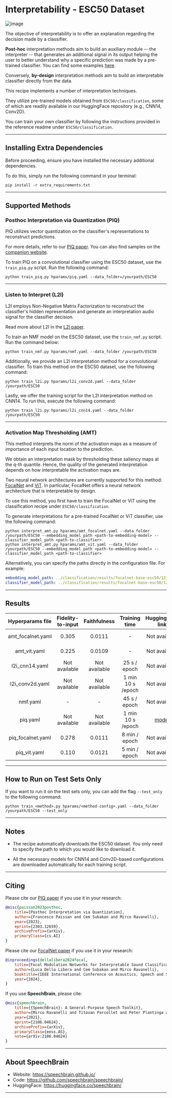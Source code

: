 # Interpretability - ESC50 Dataset

![image](https://github.com/ycemsubakan/speechbrain-1/assets/16886998/8199f0fb-66ee-4f5a-87ee-349695f7e982)

The objective of interpretability is to offer an explanation regarding the decision made by a classifier.

**Post-hoc** interpretation methods aim to build an auxiliary module -- the interpreter -- that generates an additional signal in its output
helping the user to better understand why a specific prediction was made by a pre-trained classifier.
You can find some examples [here](https://piqinter.github.io).

Conversely, **by-design** interpretation methods aim to build an interpretable classifier directly from the data.

This recipe implements a number of interpretation techniques.

They utilize pre-trained models obtained from `ESC50/classification`, some of which are readily available in
our HuggingFace repository (e.g., CNN14, Conv2D).

You can train your own classifier by following the instructions provided in the reference readme under `ESC50/classification`.

---------------------------------------------------------------------------------------------------------

## Installing Extra Dependencies

Before proceeding, ensure you have installed the necessary additional dependencies.

To do this, simply run the following command in your terminal:

```shell
pip install -r extra_requirements.txt
```

---------------------------------------------------------------------------------------------------------

## Supported Methods

### Posthoc Interpretation via Quantization (PIQ)

PIQ utilizes vector quantization on the classifier's representations to reconstruct predictions.

For more details, refer to our [PIQ paper](https://arxiv.org/abs/2303.12659). You can also find samples on the [companion website](https://piqinter.github.io).

To train PIQ on a convolutional classifier using the ESC50 dataset, use the `train_piq.py` script. Run the following command:

```shell
python train_piq.py hparams/piq.yaml --data_folder=/yourpath/ESC50
```

---------------------------------------------------------------------------------------------------------

### Listen to Interpret (L2I)

L2I employs Non-Negative Matrix Factorization to reconstruct the classifier's hidden representation and generate an interpretation audio signal for the classifier decision.

Read more about L2I in the [L2I paper](https://arxiv.org/abs/2202.11479v2).

To train an NMF model on the ESC50 dataset, use the `train_nmf.py` script. Run the command below:

```shell
python train_nmf.py hparams/nmf.yaml --data_folder /yourpath/ESC50
```

Additionally, we provide an L2I interpretation method for a convolutional classifier. To train this method on the ESC50 dataset, use the following command:

```shell
python train_l2i.py hparams/l2i_conv2d.yaml --data_folder /yourpath/ESC50
```

Lastly, we offer the training script for the L2I interpretation method on CNN14. To run this, execute the following command:

```shell
python train_l2i.py hparams/l2i_cnn14.yaml --data_folder /yourpath/ESC50
```

---------------------------------------------------------------------------------------------------------

### Activation Map Thresholding (AMT)

This method interprets the norm of the activation maps as a measure of importance of each input location to the prediction.

We obtain an interpretation mask by thresholding these saliency maps at the q-th quantile.
Hence, the quality of the generated interpretation depends on how interpretable the activation maps are.

Two neural network architectures are currently supported for this method: [FocalNet](https://arxiv.org/abs/2203.11926) and [ViT](https://arxiv.org/abs/2010.11929).
In particular, FocalNet offers a neural network architecture that is interpretable by design.

To use this method, you first have to train the FocalNet or ViT using the classification recipe under `ESC50/classification`.

To generate interpretations for a pre-trained FocalNet or ViT classifier, use the following command:

```shell
python interpret_amt.py hparams/amt_focalnet.yaml --data_folder /yourpath/ESC50 --embedding_model_path <path-to-embedding-model> --classifier_model_path <path-to-classifier>
python interpret_amt.py hparams/amt_vit.yaml --data_folder /yourpath/ESC50 --embedding_model_path <path-to-embedding-model> --classifier_model_path <path-to-classifier>
```

Alternatively, you can specify the paths directly in the configuration file. For example:

```yaml
embedding_model_path: ../classification/results/focalnet-base-esc50/1234/save/CKPT+2024-02-08+18-59-37+00/embedding_model.ckpt
classifier_model_path: ../classification/results/focalnet-base-esc50/1234/save/CKPT+2024-02-08+18-59-37+00/classifier.ckpt
```

---------------------------------------------------------------------------------------------------------

## Results

| Hyperparams file  | Fidelity-to-input |  Faithfulness   |   Training time    |                   HuggingFace link                    |                                     Model link                                     |    GPUs     |
|:-----------------:|:-----------------:|:---------------:|:------------------:|:-----------------------------------------------------:|:----------------------------------------------------------------------------------:|:-----------:|
| amt_focalnet.yaml |       0.305       |     0.0111      |         -          |                     Not available                     |                                      [TODO]()                                      | 1xV100 32GB |
|   amt_vit.yaml    |       0.225       |     0.0109      |         -          |                     Not available                     |                                      [TODO]()                                      | 1xV100 32GB |
|  l2i_cnn14.yaml   |   Not available   |  Not available  |    25 s / epoch    |                     Not available                     | [model](https://www.dropbox.com/sh/cli2gm8nb4bthow/AAAKnzU0c80s_Rm7wx4i_Orza?dl=0) |  RTX 3090   |
|  l2i_conv2d.yaml  |   Not available   |  Not available  |  1 min 10 s /epoch |                     Not available                     | [model](https://www.dropbox.com/sh/gcpk9jye9ka08n0/AAB-m10r1YEH0rJdUMrCwizUa?dl=0) |  RTX 3090   |
|     nmf.yaml      |         -         |        -        |    45 s / epoch    |                     Not available                     | [model](https://www.dropbox.com/sh/01exv8dt3k6l1kk/AADuKmikAPwMw5wlulojd5Ira?dl=0) |  RTX 3090   |
|     piq.yaml      |   Not available   |   Not available | 1 min 10 s /epoch  | [model](https://huggingface.co/speechbrain/PIQ-ESC50) | [model](https://www.dropbox.com/sh/v1x5ks9t67ftysp/AABo494rDElHTiTpKR_6PP_ua?dl=0) |  RTX 3090   |
| piq_focalnet.yaml |       0.278       |     0.0111      |   8 min / epoch    |                     Not available                     |                                      [TODO]()                                      | 1xV100 32GB |
|   piq_vit.yaml    |       0.110       |     0.0121      |   5 min / epoch    |                     Not available                     |                                      [TODO]()                                      | 1xV100 32GB |

---------------------------------------------------------------------------------------------------------

## How to Run on Test Sets Only

If you want to run it on the test sets only, you can add the flag `--test_only` to the following command:

```shell
python train_<method>.py hparams/<method-config>.yaml --data_folder /yourpath/ESC50 --test_only
```

---------------------------------------------------------------------------------------------------------

## Notes

- The recipe automatically downloads the ESC50 dataset. You only need to specify the path to which you would like to download it.

- All the necessary models for CNN14 and Conv2D-based configurations are downloaded automatically for each training script.

---------------------------------------------------------------------------------------------------------

## Citing

Please cite our [PIQ paper](https://arxiv.org/abs/2303.12659) if you use it in your research:

```bibtex
@misc{paissan2023posthoc,
    title={Posthoc Interpretation via Quantization},
    author={Francesco Paissan and Cem Subakan and Mirco Ravanelli},
    year={2023},
    eprint={2303.12659},
    archivePrefix={arXiv},
    primaryClass={cs.AI}
}
```

Please cite our [FocalNet paper](https://arxiv.org/abs/2303.12659) if you use it in your research:

```bibtex
@inproceedings{dellalibera2024focal,
    title={Focal Modulation Networks for Interpretable Sound Classification},
    author={Luca Della Libera and Cem Subakan and Mirco Ravanelli},
    booktitle={IEEE International Conference on Acoustics, Speech and Signal Processing (ICASSP) XAI-SA Workshop},
    year={2024},
}
```

If you use **SpeechBrain**, please cite:

```bibtex
@misc{speechbrain,
    title={{SpeechBrain}: A General-Purpose Speech Toolkit},
    author={Mirco Ravanelli and Titouan Parcollet and Peter Plantinga and Aku Rouhe and Samuele Cornell and Loren Lugosch and Cem Subakan and Nauman Dawalatabad and Abdelwahab Heba and Jianyuan Zhong and Ju-Chieh Chou and Sung-Lin Yeh and Szu-Wei Fu and Chien-Feng Liao and Elena Rastorgueva and François Grondin and William Aris and Hwidong Na and Yan Gao and Renato De Mori and Yoshua Bengio},
    year={2021},
    eprint={2106.04624},
    archivePrefix={arXiv},
    primaryClass={eess.AS},
    note={arXiv:2106.04624}
}
```

---------------------------------------------------------------------------------------------------------

## About SpeechBrain

- Website: https://speechbrain.github.io/
- Code: https://github.com/speechbrain/speechbrain/
- HuggingFace: https://huggingface.co/speechbrain/

---------------------------------------------------------------------------------------------------------
